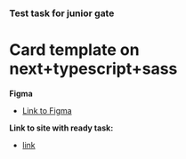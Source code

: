 ### Test task for junior gate

# Card template on next+typescript+sass

**Figma**

* [Link to Figma](https://www.figma.com/file/Wof8lOV5gesZGtNXqsvhRN/Product-card-(Community)?type=design&node-id=0-1&t=4Zjr5LNRxqOIj7L1-0)

**Link to site with ready task:**

* [link](https://test-task-for-junior-gate.vercel.app/)
